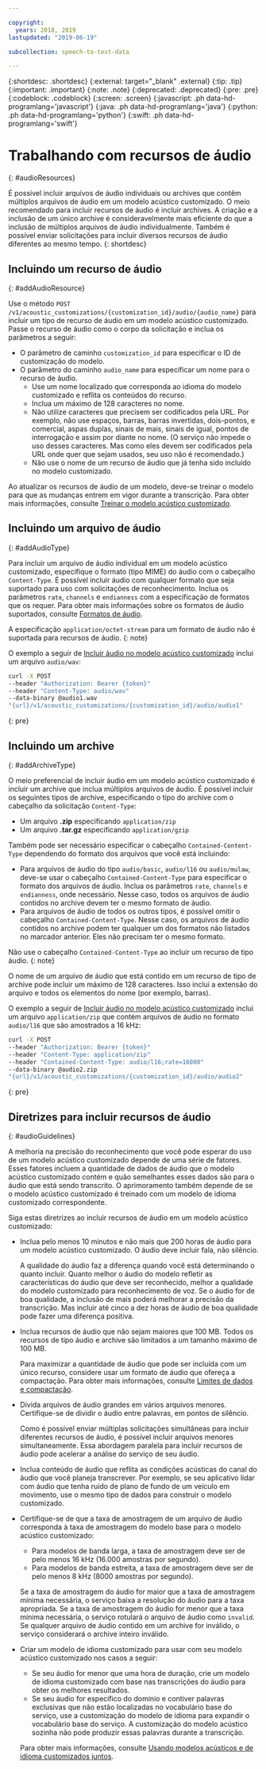 ```yaml
---

copyright:
  years: 2018, 2019
lastupdated: "2019-06-19"

subcollection: speech-to-text-data

---
```


{:shortdesc: .shortdesc}
{:external: target="_blank" .external}
{:tip: .tip}
{:important: .important}
{:note: .note}
{:deprecated: .deprecated}
{:pre: .pre}
{:codeblock: .codeblock}
{:screen: .screen}
{:javascript: .ph data-hd-programlang='javascript'}
{:java: .ph data-hd-programlang='java'}
{:python: .ph data-hd-programlang='python'}
{:swift: .ph data-hd-programlang='swift'}

# Trabalhando com recursos de áudio
{: #audioResources}

É possível incluir arquivos de áudio individuais ou archives que contêm múltiplos arquivos de áudio em um modelo acústico customizado. O meio recomendado para incluir recursos de áudio é incluir archives. A criação e a inclusão de um único archive é consideravelmente mais eficiente do que a inclusão de múltiplos arquivos de áudio individualmente. Também é possível enviar solicitações para incluir diversos recursos de áudio diferentes ao mesmo tempo.
{: shortdesc}

## Incluindo um recurso de áudio
{: #addAudioResource}

Use o método `POST /v1/acoustic_customizations/{customization_id}/audio/{audio_name}` para incluir um tipo de recurso de áudio em um modelo acústico customizado. Passe o recurso de áudio como o corpo da solicitação e inclua os parâmetros a seguir:

-   O parâmetro de caminho `customization_id` para especificar o ID de customização do modelo.
-   O parâmetro do caminho `audio_name` para especificar um nome para o recurso de áudio.
    -   Use um nome localizado que corresponda ao idioma do modelo customizado e reflita os conteúdos do recurso.
    -   Inclua um máximo de 128 caracteres no nome.
    -   Não utilize caracteres que precisem ser codificados pela URL. Por exemplo, não use espaços, barras, barras invertidas, dois-pontos, e comercial, aspas duplas, sinais de mais, sinais de igual, pontos de interrogação e assim por diante no nome. (O serviço não impede o uso desses caracteres. Mas como eles devem ser codificados pela URL onde quer que sejam usados, seu uso não é recomendado.)
    -   Não use o nome de um recurso de áudio que já tenha sido incluído no modelo customizado.

Ao atualizar os recursos de áudio de um modelo, deve-se treinar o modelo para que as mudanças entrem em vigor durante a transcrição. Para obter mais informações, consulte [Treinar o modelo acústico customizado](/docs/services/speech-to-text-data?topic=speech-to-text-data-acoustic#trainModel-acoustic).

## Incluindo um arquivo de áudio
{: #addAudioType}

Para incluir um arquivo de áudio individual em um modelo acústico customizado, especifique o formato (tipo MIME) do áudio com o cabeçalho `Content-Type`. É possível incluir áudio com qualquer formato que seja suportado para uso com solicitações de reconhecimento. Inclua os parâmetros `rate`, `channels` e `endianness` com a especificação de formatos que os requer. Para obter mais informações sobre os formatos de áudio suportados, consulte [Formatos de áudio](/docs/services/speech-to-text-data?topic=speech-to-text-data-audio-formats).

A especificação `application/octet-stream` para um formato de áudio não é suportada para recursos de áudio.
{: note}

O exemplo a seguir de [Incluir áudio no modelo acústico customizado](/docs/services/speech-to-text-data?topic=speech-to-text-data-acoustic#addAudio) inclui um arquivo `audio/wav`:

```bash
curl -X POST
--header "Authorization: Bearer {token}"
--header "Content-Type: audio/wav"
--data-binary @audio1.wav
"{url}/v1/acoustic_customizations/{customization_id}/audio/audio1"
```
{: pre}

## Incluindo um archive
{: #addArchiveType}

O meio preferencial de incluir áudio em um modelo acústico customizado é incluir um archive que inclua múltiplos arquivos de áudio. É possível incluir os seguintes tipos de archive, especificando o tipo do archive com o cabeçalho da solicitação `Content-Type`:

-   Um arquivo **.zip** especificando `application/zip`
-   Um arquivo **.tar.gz** especificando `application/gzip`

Também pode ser necessário especificar o cabeçalho `Contained-Content-Type` dependendo do formato dos arquivos que você está incluindo:

-   Para arquivos de áudio do tipo `audio/basic`, `audio/l16` ou `audio/mulaw`, deve-se usar o cabeçalho `Contained-Content-Type` para especificar o formato dos arquivos de áudio. Inclua os parâmetros `rate`, `channels` e `endianness`, onde necessário. Nesse caso, todos os arquivos de áudio contidos no archive devem ter o mesmo formato de áudio.
-   Para arquivos de áudio de todos os outros tipos, é possível omitir o cabeçalho `Contained-Content-Type`. Nesse caso, os arquivos de áudio contidos no archive podem ter qualquer um dos formatos não listados no marcador anterior. Eles não precisam ter o mesmo formato.

Não use o cabeçalho `Contained-Content-Type` ao incluir um recurso de tipo áudio.
{: note}

O nome de um arquivo de áudio que está contido em um recurso de tipo de archive pode incluir um máximo de 128 caracteres. Isso inclui a extensão do arquivo e todos os elementos do nome (por exemplo, barras).

O exemplo a seguir de [Incluir áudio no modelo acústico customizado](/docs/services/speech-to-text-data?topic=speech-to-text-data-acoustic#addAudio) inclui um arquivo `application/zip` que contém arquivos de áudio no formato `audio/l16` que são amostrados a 16 kHz:

```bash
curl -X POST
--header "Authorization: Bearer {token}"
--header "Content-Type: application/zip"
--header "Contained-Content-Type: audio/l16;rate=16000"
--data-binary @audio2.zip
"{url}/v1/acoustic_customizations/{customization_id}/audio/audio2"
```
{: pre}

## Diretrizes para incluir recursos de áudio
{: #audioGuidelines}

A melhoria na precisão do reconhecimento que você pode esperar do uso de um modelo acústico customizado depende de uma série de fatores. Esses fatores incluem a quantidade de dados de áudio que o modelo acústico customizado contém e quão semelhantes esses dados são para o áudio que está sendo transcrito. O aprimoramento também depende de se o modelo acústico customizado é treinado com um modelo de idioma customizado correspondente.

Siga estas diretrizes ao incluir recursos de áudio em um modelo acústico customizado:

-   Inclua pelo menos 10 minutos e não mais que 200 horas de áudio para um modelo acústico customizado. O áudio deve incluir fala, não silêncio.

    A qualidade do áudio faz a diferença quando você está determinando o quanto incluir. Quanto melhor o áudio do modelo refletir as características do áudio que deve ser reconhecido, melhor a qualidade do modelo customizado para reconhecimento de voz. Se o áudio for de boa qualidade, a inclusão de mais poderá melhorar a precisão da transcrição. Mas incluir até cinco a dez horas de áudio de boa qualidade pode fazer uma diferença positiva.
-   Inclua recursos de áudio que não sejam maiores que 100 MB. Todos os recursos de tipo áudio e archive são limitados a um tamanho máximo de 100 MB.

    Para maximizar a quantidade de áudio que pode ser incluída com um único recurso, considere usar um formato de áudio que ofereça a compactação. Para obter mais informações, consulte [Limites de dados e compactação](/docs/services/speech-to-text-data?topic=speech-to-text-data-audio-formats#limits).
-   Divida arquivos de áudio grandes em vários arquivos menores. Certifique-se de dividir o áudio entre palavras, em pontos de silêncio.

    Como é possível enviar múltiplas solicitações simultâneas para incluir diferentes recursos de áudio, é possível incluir arquivos menores simultaneamente. Essa abordagem paralela para incluir recursos de áudio pode acelerar a análise do serviço de seu áudio.
-   Inclua conteúdo de áudio que reflita as condições acústicas do canal do áudio que você planeja transcrever. Por exemplo, se seu aplicativo lidar com áudio que tenha ruído de plano de fundo de um veículo em movimento, use o mesmo tipo de dados para construir o modelo customizado.
-   Certifique-se de que a taxa de amostragem de um arquivo de áudio corresponda à taxa de amostragem do modelo base para o modelo acústico customizado:
    -   Para modelos de banda larga, a taxa de amostragem deve ser de pelo menos 16 kHz (16.000 amostras por segundo).
    -   Para modelos de banda estreita, a taxa de amostragem deve ser de pelo menos 8 kHz (8000 amostras por segundo).

    Se a taxa de amostragem do áudio for maior que a taxa de amostragem mínima necessária, o serviço baixa a resolução do áudio para a taxa apropriada. Se a taxa de amostragem do áudio for menor que a taxa mínima necessária, o serviço rotulará o arquivo de áudio como `invalid`. Se qualquer arquivo de áudio contido em um archive for inválido, o serviço considerará o archive inteiro inválido.
-   Criar um modelo de idioma customizado para usar com seu modelo acústico customizado nos casos a seguir:
    -   Se seu áudio for menor que uma hora de duração, crie um modelo de idioma customizado com base nas transcrições do áudio para obter os melhores resultados.
    -   Se seu áudio for específico do domínio e contiver palavras exclusivas que não estão localizadas no vocabulário base do serviço, use a customização do modelo de idioma para expandir o vocabulário base do serviço. A customização do modelo acústico sozinha não pode produzir essas palavras durante a transcrição.

    Para obter mais informações, consulte [Usando modelos acústicos e de idioma customizados juntos](/docs/services/speech-to-text-data?topic=speech-to-text-data-useBoth).
